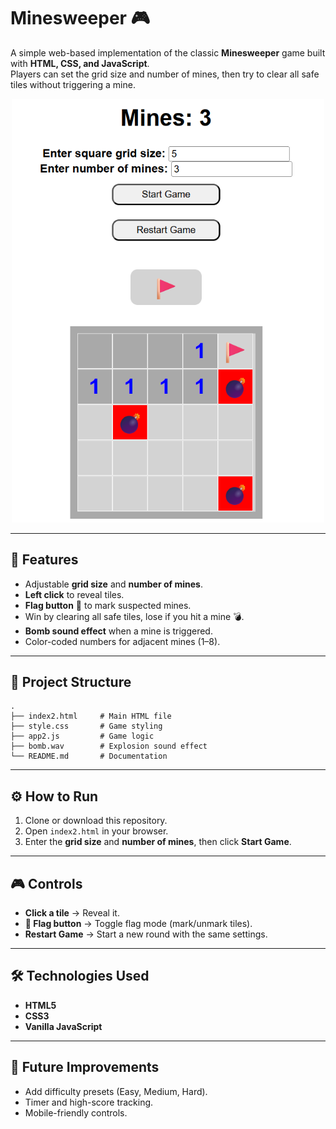 # Minesweeper 🎮

A simple web-based implementation of the classic **Minesweeper** game built with **HTML, CSS, and JavaScript**.  
Players can set the grid size and number of mines, then try to clear all safe tiles without triggering a mine.  

<p align="center">
  <img src="image.png" alt="Minesweeper Screenshot" width="500"/>
</p> 

---

## 🚀 Features
- Adjustable **grid size** and **number of mines**.  
- **Left click** to reveal tiles.  
- **Flag button** 🚩 to mark suspected mines.  
- Win by clearing all safe tiles, lose if you hit a mine 💣.  
- **Bomb sound effect** when a mine is triggered.  
- Color-coded numbers for adjacent mines (1–8).  

---

## 📂 Project Structure
```
.
├── index2.html     # Main HTML file
├── style.css       # Game styling
├── app2.js         # Game logic
├── bomb.wav        # Explosion sound effect
└── README.md       # Documentation
```

---

## ⚙️ How to Run
1. Clone or download this repository.  
2. Open `index2.html` in your browser.  
3. Enter the **grid size** and **number of mines**, then click **Start Game**.  

---

## 🎮 Controls
- **Click a tile** → Reveal it.  
- **🚩 Flag button** → Toggle flag mode (mark/unmark tiles).  
- **Restart Game** → Start a new round with the same settings.  

---

## 🛠️ Technologies Used
- **HTML5**  
- **CSS3**  
- **Vanilla JavaScript**  

---

## 📌 Future Improvements
- Add difficulty presets (Easy, Medium, Hard).  
- Timer and high-score tracking.  
- Mobile-friendly controls.  

